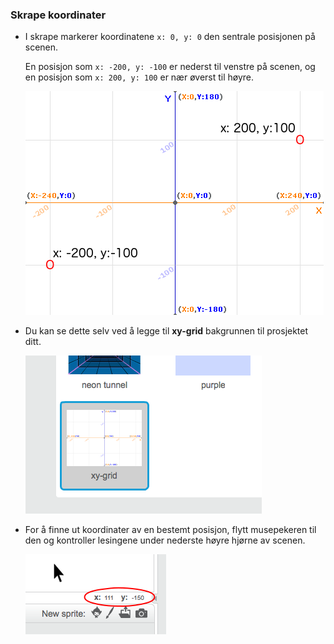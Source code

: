### Skrape koordinater

+ I skrape markerer koordinatene `x: 0, y: 0` den sentrale posisjonen på scenen.
    
    En posisjon som `x: -200, y: -100` er nederst til venstre på scenen, og en posisjon som `x: 200, y: 100` er nær øverst til høyre.
    
    ![Stage koordinater](images/coordinates-stage.png)

+ Du kan se dette selv ved å legge til **xy-grid** bakgrunnen til prosjektet ditt.
    
    ![Stage koordinater](images/coordinates-backdrop.png)

+ For å finne ut koordinater av en bestemt posisjon, flytt musepekeren til den og kontroller lesingene under nederste høyre hjørne av scenen.
    
    ![Koordinere avlesninger](images/coordinates-xy-example.png)